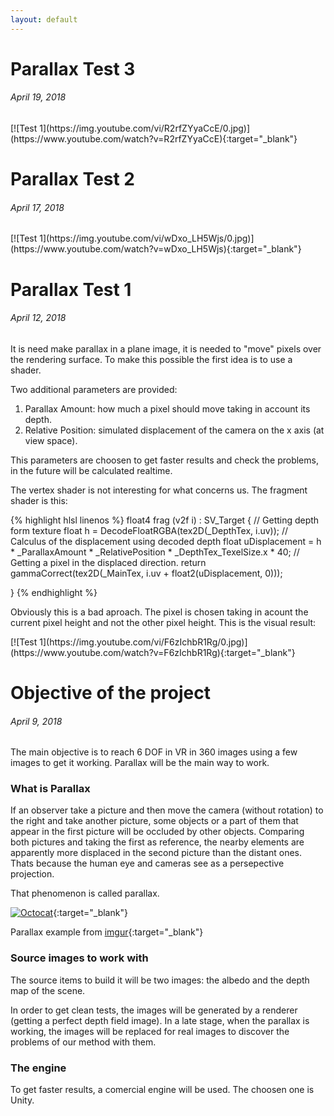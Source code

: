 ```yaml
---
layout: default
---
```



# Parallax Test 3
###### April 19, 2018



<div class="youtube-video" markdown="1">
  [![Test 1](https://img.youtube.com/vi/R2rfZYyaCcE/0.jpg)](https://www.youtube.com/watch?v=R2rfZYyaCcE){:target="_blank"}
</div>

# Parallax Test 2 
###### April 17, 2018



<div class="youtube-video" markdown="1">
  [![Test 1](https://img.youtube.com/vi/wDxo_LH5Wjs/0.jpg)](https://www.youtube.com/watch?v=wDxo_LH5Wjs){:target="_blank"}
</div>


# Parallax Test 1 
###### April 12, 2018

It is need make parallax in a plane image, it is needed to "move" pixels over the rendering surface.
To make this possible the first idea is to use a shader.

Two additional parameters are provided:
 1. Parallax Amount: how much a pixel should move taking in account its depth.
 2. Relative Position: simulated displacement of the camera on the x axis (at view space).

This parameters are choosen to get faster results and check the problems, in the future will be calculated realtime.

The vertex shader is not interesting for what concerns us.
The fragment shader is this: 

{% highlight hlsl linenos %}
float4 frag (v2f i) : SV_Target {
    // Getting depth form texture
    float h = DecodeFloatRGBA(tex2D(_DepthTex, i.uv));
    // Calculus of the displacement using decoded depth
    float uDisplacement = h * _ParallaxAmount * _RelativePosition * _DepthTex_TexelSize.x * 40;
    // Getting a pixel in the displaced direction.
    return gammaCorrect(tex2D(_MainTex, i.uv + float2(uDisplacement, 0)));

}
{% endhighlight %}

Obviously this is a bad aproach. The pixel is chosen taking in acount the current pixel height and not the other pixel height.
This is the visual result:

<div class="youtube-video" markdown="1">
  [![Test 1](https://img.youtube.com/vi/F6zIchbR1Rg/0.jpg)](https://www.youtube.com/watch?v=F6zIchbR1Rg){:target="_blank"}
</div>


# Objective of the project
###### April 9, 2018
The main objective is to reach 6 DOF in VR in 360 images using a few images to get it working. Parallax will be the main way to work.

### What is Parallax
If an observer take a picture and then move the camera (without rotation) to the right and take another picture, some objects or a part of 
them that appear in the first picture will be occluded by other objects. Comparing both pictures and taking the first as reference, 
the nearby elements are apparently more displaced in the second picture than the distant ones.
Thats because the human eye and cameras see as a persepective projection.

That phenomenon is called parallax.

[![Octocat](assets/images/parallax-example.gif)](https://imgur.com/gallery/TF1iHpr){:target="_blank"}

Parallax example from [imgur](https://imgur.com/gallery/TF1iHpr){:target="_blank"}

### Source images to work with
The source items to build it will be two images: the albedo and the depth map of the scene. 

In order to get clean tests, the images will be generated by a renderer (getting a perfect depth field image). 
In a late stage, when the parallax is working, the images will be replaced for real images to discover the problems of our method with them.

### The engine
To get faster results, a comercial engine will be used. The choosen one is Unity.
